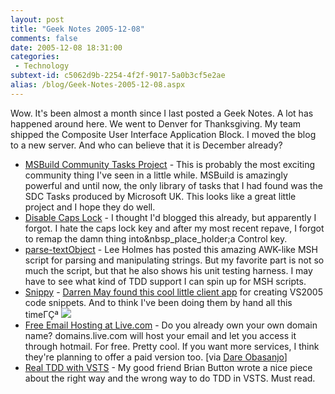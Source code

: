 ```yaml
---
layout: post
title: "Geek Notes 2005-12-08"
comments: false
date: 2005-12-08 18:31:00
categories:
 - Technology
subtext-id: c5062d9b-2254-4f2f-9017-5a0b3cf5e2ae
alias: /blog/Geek-Notes-2005-12-08.aspx
---
```



Wow. It's been almost a month since I last posted a Geek Notes. A lot has happened around here. We went to Denver for Thanksgiving. My team shipped the Composite User Interface Application Block. I moved the blog to a new server. And who can believe that it is December already?

  * [MSBuild Community Tasks Project](http://msbuildtasks.tigris.org/) - This is probably the most exciting community thing I've seen in a little while. MSBuild is amazingly powerful and until now, the only library of tasks that I had found was the SDC Tasks produced by Microsoft UK. This looks like a great little project and I hope they do well.
  * [Disable Caps Lock](http://johnhaller.com/jh/useful_stuff/disable_caps_lock/) - I thought I'd blogged this already, but apparently I forgot. I hate the caps lock key and after my most recent repave, I forgot to remap the damn thing into&nbsp_place_holder;a Control key.
  * [parse-textObject](http://www.leeholmes.com/blog/parsetextObjectAWKWithAVengeance.aspx) - Lee Holmes has posted this amazing AWK-like MSH script for parsing and manipulating strings. But my favorite part is not so much the script, but that he also shows his unit testing harness. I may have to see what kind of TDD support I can spin up for MSH scripts.
  * [Snippy](http://www.gotdotnet.com/codegallery/codegallery.aspx?id=b0813ae7-466a-43c2-b2ad-f87e4ee6bc39) - [Darren May found this cool little client app](http://weblogs.ilg.com/DarenM/archive/2005/11/16/2370.aspx#comment) for creating VS2005 code snippets. And to think I've been doing them by hand all this timeΓÇª ![](http://www.peterprovost.org/Files/smile1.gif)
  * [Free Email Hosting at Live.com](http://domains.live.com/) - Do you already own your own domain name? domains.live.com will host your email and let you access it through hotmail. For free. Pretty cool. If you want more services, I think they're planning to offer a paid version too. [via [Dare Obasanjo](http://www.25hoursaday.com/weblog/PermaLink.aspx?guid=e7ad405f-3385-4d33-9f21-73453db526c5)]
  * [Real TDD with VSTS](http://www.agileprogrammer.com/oneagilecoder/archive/2005/11/28/9859.aspx) - My good friend Brian Button wrote a nice piece about the right way and the wrong way to do TDD in VSTS. Must read.

